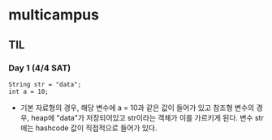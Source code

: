 # multicampus

## TIL

### Day 1 (4/4 SAT)
```
String str = "data";
int a = 10;
```
* 기본 자료형의 경우, 해당 변수에 a = 10과 같은 값이 들어가 있고 참조형 변수의 경우, heap에 "data"가 저장되어있고 str이라는 객체가 이를 가르키게 된다. 변수 str에는 hashcode 값이 직접적으로 들어가 있다.
